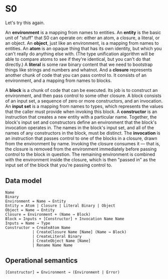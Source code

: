 # S0

Let's try this again.

An **environment** is a mapping from names to entities.  An **entity** is the
basic unit of "stuff" that S0 can operate on: either an atom, a closure, a
literal, or an object.  An **object**, just like an environment, is a mapping
from names to entities.  An **atom** is an opaque thing that has its own
identity, but which you can't really do anything else with.  (The type
unification algorithm will be able to compare atoms to see if they're identical,
but you can't do that directly.)  A **literal** is some raw binary content that
we need to bootstrap things like strings and numbers and whatnot.  And a
**closure** represents another chunk of code that you can pass control to.  It
consists of an environment, and a mapping from names to blocks.

A **block** is a chunk of code that can be executed.  Its job is to construct an
environment, and then pass control to some other closure.  A block consists of
an input set, a sequence of zero or more constructors, and an invocation.  An
**input set** is a mapping from names to types, which represents the values that
the caller must provide when invoking this block.  A **constructor** is an
instruction that creates a new entity with a particular name.  Together, the
block's input set and constructors define an environment that the block's
invocation operates in.  The names in the block's input set, and all of the
names of any constructors in the block, must be distinct.  The **invocation** is
an instruction that passes control to one of the blocks in a closure, drawn from
the environment by name.  Invoking the closure consumes it — that is, the
closure is removed from the environment immediately before passing control to
the block in question.  The remaining environment is combined with the
environment inside the closure, which is then "passed in" as the input set of
the block that you're passing control to.

## Data model

    Name
    Binary
    Environment = Name → Entity
    Entity = Atom | Closure | Literal Binary | Object
    Object = Name → Entity
    Closure = Environment + (Name → Block)
    Block = Inputs + [Constructor] + Invocation Name Name
    Inputs = Name → Type
    Constructor = CreateAtom Name
                | CreateClosure Name [Name] (Name → Block)
                | CreateLiteral Binary
                | CreateObject Name [Name]
                | Rename Name Name

## Operational semantics

    [Constructor] = Environment → (Environment | Error)
